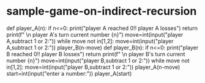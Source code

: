 # sample-game-on-indirect-recursion
def player_A(n):
  if n<=0:
    print("player A reached 0!! player A losses")
    return
  print(f" \n player A's turn current number {n}")
  move=int(input("player A,subtract 1 or 2:"))
  while move not in[1,2]:
    move=int(input("player A,subtract 1 or 2:"))
  player_B(n-move)
def player_B(n):
  if n<=0:
      print("player B reached 0!! player B losses")
      return
  print(f" \n player B's turn current number {n}")
  move=int(input("player B,subtract 1 or 2:"))
  while move not in[1,2]:
    move=int(input("player B,subtract 1 or 2:"))
  player_A(n-move)
start=int(input("enter a number:"))
player_A(start)
